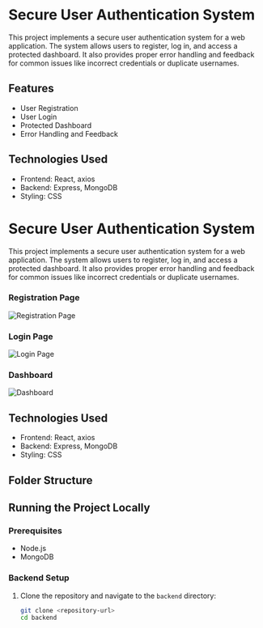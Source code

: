 # Secure User Authentication System

This project implements a secure user authentication system for a web application. The system allows users to register, log in, 
and access a protected dashboard. It also provides proper error handling and feedback for common issues like incorrect credentials or duplicate usernames.

## Features

- User Registration
- User Login
- Protected Dashboard
- Error Handling and Feedback

## Technologies Used

- Frontend: React, axios
- Backend: Express, MongoDB
- Styling: CSS

# Secure User Authentication System

This project implements a secure user authentication system for a web application. The system allows users to register, log in, and access a protected dashboard. It also provides proper error handling and feedback for common issues like incorrect credentials or duplicate usernames.

### Registration Page

![Registration Page](https://drive.google.com/uc?id=1BVCmOM61HpAIiqTlLjXPeDcI_Vlrsgzg)

### Login Page

![Login Page](https://drive.google.com/uc?id=1BVCmOM61HpAIiqTlLjXPeDcI_Vlrsgzg)

### Dashboard

![Dashboard](https://drive.google.com/uc?id=1S7IG_fWIVtXIS9lLsBYr4D-8zRNgU_A6)




## Technologies Used

- Frontend: React, axios
- Backend: Express, MongoDB
- Styling: CSS

## Folder Structure





## Running the Project Locally

### Prerequisites

- Node.js
- MongoDB

### Backend Setup

1. Clone the repository and navigate to the `backend` directory:

   ```bash
   git clone <repository-url>
   cd backend
